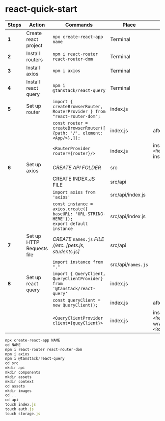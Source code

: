 # react-quick-start

Steps | Action | Commands | Place | Line
---|---|---|---|---
**1** |Create react project | ```npx create-react-app``` `name`	| Terminal | |
**2** |Install routers| ```npm i react-router react-router-dom```	| Terminal | |
**3** |Install axios| ```npm i axios```	| Terminal | |
**4** |Install react query| ```npm i @tanstack/react-query```	| Terminal | |
**5** |Set up router| ```import { createBrowserRouter, RouterProvider } from "react-router-dom";```	| index.js | | 
| | | ```const router = createBrowserRouter([ {path: "/", element: <App/>},]);``` | index.js | after imports
| | |  ```<RouterProvider router={router}/>``` | index.js | inside ```<React.StrictMode>``` instead of ```<App/>``` 
**6** |Set up axios| *CREATE API FOLDER*	| src |  |
 | | |CREATE INDEX.JS FILE | src/api | |
|  | | ```import axios from 'axios'``` |src/api/index.js| |
| | | ```const instance = axios.create({ baseURL: 'URL-STRING-HERE'});                  export default instance``` |src/api/index.js| |
**7** |Set up HTTP Requests file| *CREATE* ```names.js``` *FILE //etc. [pets.js, students.js]*	| src/api | |
| | | ```import instance from "." ```| src/api/```names.js```||
**8**| Set up react query| ```import { QueryClient, QueryClientProvider} from '@tanstack/react-query'```|index.js| |
| | |```const queryClient = new QueryClient();```|index.js|after imports
| | |```<QueryClientProvider client={queyClient}>```| index.js|inside ```<React.StrictMode>``` wrap around ```<Router/>```


```javascript
npx create-react-app NAME
cd NAME
npm i react-router react-router-dom	
npm i axios	
npm i @tanstack/react-query
cd src
mkdir api
mkdir components
mkdir assets
mkdir context
cd assets
mkdir images
cd ..
cd api
touch index.js
touch auth.js
touch storage.js
```

